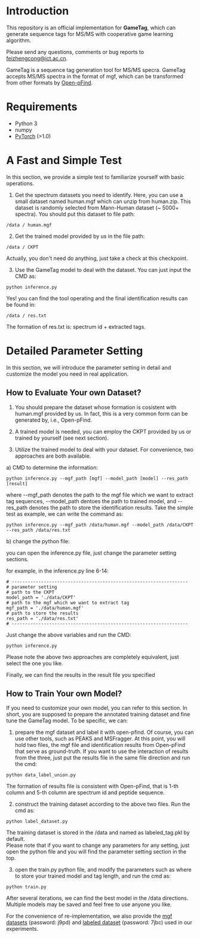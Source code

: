 # Introduction

This repository is an official implementation for **GameTag**, which can generate sequence tags for MS/MS with cooperative game learning algorithm.  

Please send any questions, comments or bug reports to feizhengcong@ict.ac.cn. 

GameTag is a sequence tag generation tool for MS/MS specra. GameTag accepts MS/MS spectra in the format of mgf, which can be transformed from other formats by [Open-pFind](http://pfind.ict.ac.cn/). 

# Requirements
* Python 3
* numpy
* [PyTorch](http://pytorch.org/) (>1.0)

# A Fast and Simple Test 

In this section, we provide a simple test to familiarize yourself with basic operations. 

1. Get the spectrum datasets you need to identify. Here, you can use a small dataset named human.mgf which can unzip from human.zip. This dataset is randomly selected from Mann-Human dataset (~ 5000+ spectra). You should put this dataset to file path: 
```
/data / human.mgf
```
 
2. Get the trained model provided by us in the file path: 
```
/data / CKPT
```
Actually, you don't need do anything, just take a check at this checkpoint. 

3. Use the GameTag model to deal with the dataset. You can just input the CMD as: 

```
python inference.py 
```
Yes! you can find the tool operating and the final identification results can be found in: 
```
/data / res.txt
```
The formation of res.txt is:  spectrum id  +  extracted tags. 



# Detailed Parameter Setting 

In this section, we will introduce the parameter setting in detail and customize the model you need in real application. 

## How to Evaluate Your own Dataset? 

1. You should prepare the dataset whose formation is cosistent with human.mgf provided by us. In fact, this is a very common form can be generated by, i.e., Open-pFind. 
 
2. A trained model is needed, you can employ the CKPT provided by us or trained by yourself (see next section). 

3. Utilize the trained model to deal with your dataset. For convenience,  two approaches are both available. 

a) CMD to determine the information: 

```
python inference.py --mgf_path [mgf] --model_path [model] --res_path [result] 
```

where --mgf_path denotes the path to the mgf file which we want to extract tag sequences, --model_path dentoes the path to trained model, and --res_path denotes the path to store the identification results. Take the simple test as example, we can write the command as: 

```
python inference.py --mgf_path /data/human.mgf --model_path /data/CKPT --res_path /data/res.txt 
```

b) change the python file: 

you can open the inference.py file, just change the parameter setting sections. 

for example, in the inference.py line 6-14:
```
# ------------------------------------------------------------------
# parameter setting
# path to the CKPT
model_path = './data/CKPT'
# path to the mgf which we want to extract tag
mgf_path = './data/human.mgf'
# path to store the results
res_path = './data/res.txt'
# ------------------------------------------------------------------
```
Just change the above variables and run the CMD: 
```
python inference.py 
```

Please note the above two approaches are completely equivalent, just select the one you like.  

Finally, we can find the results in the result file you specified

## How to Train Your own Model?  

If you need to customize your own model, you can refer to this section. In short, you are supposed to prepare the annotated training dataset and fine tune the GameTag model. 
To be specific, we can: 

1. prepare the mgf dataset and label it with open-pfind. Of course, you can use other tools, such as PEAKS and MSFragger. 
At this point, you will hold two files, the mgf file and identification results from Open-pFind that serve as ground-truth. If you want to use the interaction of results from the three, just put the results file in the same file direction and run the cmd: 
```
python data_label_union.py
``` 
The formation of results file is consistent with Open-pFind, that is 1-th column and 5-th column are spectrum id and peptide sequence.

2. construct the training dataset according to the above two files. Run the cmd as: 
```
python label_dataset.py 
```
The training dataset is stored in the /data and named as labeled_tag.pkl by default.  
Please note that if you want to change any parameters for any setting, just open the python file and you will find the parameter setting section in the top.  

3. open the train.py python file, and modify the parameters such as where to store your trained model and tag length, and run the cmd as: 
```
python train.py 
``` 
After several iterations, we can find the best model in the /data directions. Multiple models may be saved and feel free to use anyone you like. 


For the convenience of re-implementation, we also provide the [mgf datasets](https://pan.baidu.com/s/1yodL2z1cL7pqn_2Cnu1ydg) (password: j9pd) and [labeled dataset](https://pan.baidu.com/s/1t4vbJ_E2Pr1M4ajS93sQkg) (password: 7jbc) used in our experiments.

